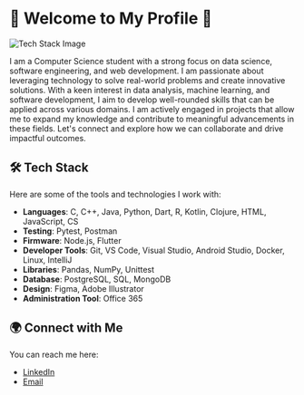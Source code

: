 # 🚀 Welcome to My Profile 👋

![Tech Stack Image](https://cdn.discordapp.com/attachments/1076299158480236627/1334333058987331626/00fda270-63c9-49af-9992-35407841aa7a.jpg)


I am a Computer Science student with a strong focus on data science, software engineering, and web development. I am passionate about leveraging technology to solve real-world problems and create innovative solutions. With a keen interest in data analysis, machine learning, and software development, I aim to develop well-rounded skills that can be applied across various domains. I am actively engaged in projects that allow me to expand my knowledge and contribute to meaningful advancements in these fields. Let's connect and explore how we can collaborate and drive impactful outcomes.


## 🛠️ Tech Stack
Here are some of the tools and technologies I work with:
- **Languages**: C, C++, Java, Python, Dart, R, Kotlin, Clojure, HTML, JavaScript, CS
- **Testing**: Pytest, Postman
- **Firmware**: Node.js, Flutter
- **Developer Tools**: Git, VS Code, Visual Studio, Android Studio, Docker, Linux, IntelliJ
- **Libraries**: Pandas, NumPy, Unittest
- **Database**: PostgreSQL, SQL, MongoDB
- **Design**: Figma, Adobe Illustrator
- **Administration Tool**: Office 365

## 🌍 Connect with Me
You can reach me here:
- [LinkedIn](https://www.linkedin.com/in/mohammad-mohammad-a74b83188)
- [Email](mailto:mohammad040199ctg@gmail.com)

